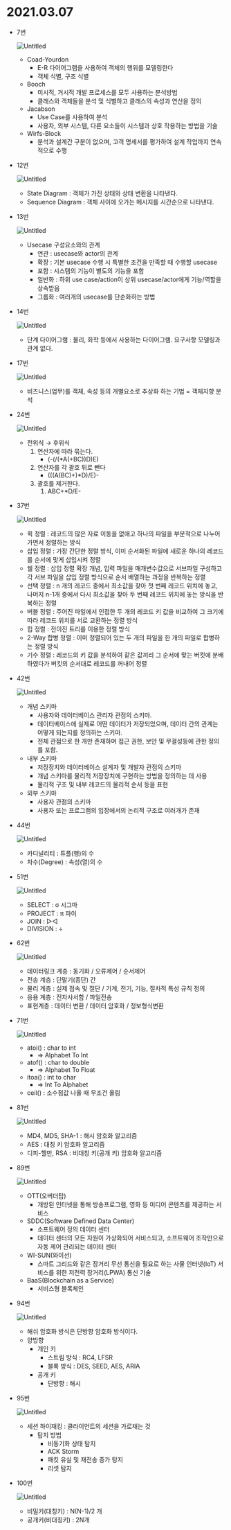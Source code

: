 # 2021.03.07

- 7번
    
    ![Untitled](2021_03_07/Untitled.png)
    
    - Coad-Yourdon
        - E-R 다이어그램을 사용하여 객체의 행위를 모델링한다
        - 객체 식별, 구조 식별
    - Booch
        - 미시적, 거시적 개발 프로세스를 모두 사용하는 분석방법
        - 클래스와 객체들을 분석 및 식별하고 클래스의 속성과 연산을 정의
    - Jacabson
        - Use Case를 사용하여 분석
        - 사용자, 외부 시스템, 다른 요소들이 시스템과 상호 작용하는 방법을 기술
    - Wirfs-Block
        - 분석과 설계간 구분이 없으며, 고객 명세서를 평가하여 설계 작업까지 연속적으로 수행
- 12번
    
    ![Untitled](2021_03_07/Untitled%201.png)
    
    - State Diagram : 객체가 가진 상태와 상태 변환을 나타낸다.
    - Sequence Diagram : 객체 사이에 오가는 메시지를 시간순으로 나타낸다.
- 13번
    
    ![Untitled](2021_03_07/Untitled%202.png)
    
    - Usecase 구성요소와의 관계
        - 연관 : usecase와 actor의 관계
        - 확장 : 기본 usecase 수행 시 특별한 조건을 만족할 때 수행할 usecase
        - 포함 : 시스템의 기능이 별도의 기능을 포함
        - 일반화 : 하위 use case/action이 상위 usecase/actor에게 기능/역할을 상속받음
        - 그룹화 : 여러개의 usecase를 단순화하는 방법
- 14번
    
    ![Untitled](2021_03_07/Untitled%203.png)
    
    - 단계 다이어그램 : 물리, 화학 등에서 사용하는 다이어그램. 요구사항 모델링과 관계 없다.
- 17번
    
    ![Untitled](2021_03_07/Untitled%204.png)
    
    - 비즈니스(업무)를 객체, 속성 등의 개별요소로 추상화 하는 기법 = 객체지향 분석
- 24번
    
    ![Untitled](2021_03_07/Untitled%205.png)
    
    - 전위식 → 후위식
        1. 연산자에 따라 묶는다.
            - (-(/(*A(+BC))D)E)
        2. 연산자를 각 괄호 뒤로 뺀다
            - (((A(BC)+)*D)/E)-
        3. 괄호를 제거한다.
            1. ABC+*D/E-
- 37번
    
    ![Untitled](2021_03_07/Untitled%206.png)
    
    - 퀵 정렬 : 레코드의 많은 자료 이동을 없애고 하나의 파일을 부분적으로 나누어 가면서 정렬하는 방식
    - 삽입 정렬 : 가장 간단한 정렬 방식, 이미 순서화된 파일에 새로운 하나의 레코드를 순서에 맞게 삽입시켜 정렬
    - 쉘 정렬 : 삽입 정렬 확장 개념, 입력 파일을 매개변수값으로 서브파일 구성하고 각 서브 파일을 삽입 정렬 방식으로 순서 배열하는 과정을 반복하는 정렬
    - 선택 정렬 : n 개의 레코드 중에서 최소값을 찾아 첫 번째 레코드 위치에 놓고, 나머지 n-1개 중에서 다시 최소값을 찾아 두 번째 레코드 위치에 놓는 방식을 반복하는 정렬
    - 버블 정렬 : 주어진 파일에서 인접한 두 개의 레코드 키 값을 비교하여 그 크기에 따라 레코드 위치를 서로 교환하는 정렬 방식
    - 힙 정렬 : 전이진 트리를 이용한 정렬 방식
    - 2-Way 합병 정렬 : 이미 정렬되어 있는 두 개의 파일을 한 개의 파일로 합병하는 정렬 방식
    - 기수 정렬 : 레코드의 키 값을 분석하여 같은 값끼리 그 순서에 맞는 버킷에 분배하였다가 버킷의 순서대로 레코드를 꺼내어 정렬
- 42번
    
    ![Untitled](2021_03_07/Untitled%207.png)
    
    - 개념 스키마
        - 사용자와 데이터베이스 관리자 관점의 스키마.
        - 데이터베이스에 실제로 어떤 데이터가 저장되었으며, 데이터 간의 관계는 어떻게 되는지를 정의하는 스키마.
        - 전체 관점으로 한 개만 존재하며 접근 권한, 보안 및 무결성등에 관한 정의를 포함.
    - 내부 스키마
        - 저장장치와 데이터베이스 설계자 및 개발자 관점의 스키마
        - 개념 스키마를 물리적 저장장치에 구현하는 방법을 정의하는 데 사용
        - 물리적 구조 및 내부 레코드의 물리적 순서 등을 표현
    - 외부 스키마
        - 사용자 관점의 스키마
        - 사용자 또는 프로그램의 입장에서의 논리적 구조로 여러개가 존재
- 44번
    
    ![Untitled](2021_03_07/Untitled%208.png)
    
    - 카디널리티 : 튜플(행)의 수
    - 차수(Degree) : 속성(열)의 수
- 51번
    
    ![Untitled](2021_03_07/Untitled%209.png)
    
    - SELECT : σ 시그마
    - PROJECT : π 파이
    - JOIN : ▷◁
    - DIVISION : ÷
- 62번
    
    ![Untitled](2021_03_07/Untitled%2010.png)
    
    - 데이터링크 계층 : 동기화 / 오류제어 / 순서제어
    - 전송 계층 : 단말기(종단) 간
    - 물리 계층 : 실제 접속 및 절단 / 기계, 전기, 기능, 절차적 특성 규칙 정의
    - 응용 계층 : 전자사서함 / 파일전송
    - 표현계층 : 데이터 변환 / 데이터 암호화 / 정보형식변환
- 71번
    
    ![Untitled](2021_03_07/Untitled%2011.png)
    
    - atoi() : char to int
        - ⇒ Alphabet To Int
    - atof() : char to double
        - ⇒ Alphabet To Float
    - itoa() : int to char
        - ⇒ Int To Alphabet
    - ceil() : 소수점값 나올 때 무조건 올림
- 81번
    
    ![Untitled](2021_03_07/Untitled%2012.png)
    
    - MD4, MD5, SHA-1 : 해시 암호화 알고리즘
    - AES : 대칭 키 암호화 알고리즘
    - 디피-헬만, RSA : 비대칭 키(공개 키) 암호화 알고리즘
- 89번
    
    ![Untitled](2021_03_07/Untitled%2013.png)
    
    - OTT(오버더탑)
        - 개방된 인터넷을 통해 방송프로그램, 영화 등 미디어 콘텐츠를 제공하는 서비스
    - SDDC(Software Defined Data Center)
        - 소프트웨어 정의 데이터 센터
        - 데이터 센터의 모든 자원이 가상화되어 서비스되고, 소프트웨어 조작만으로 자동 제어 관리되는 데이터 센터
    - WI-SUN(와이선)
        - 스마트 그리드와 같은 장거리 무선 통신을 필요로 하는 사물 인터넷(IoT) 서비스를 위한 저전력 장거리(LPWA) 통신 기술
    - BaaS(Blockchain as a Service)
        - 서비스형 블록체인
- 94번
    
    ![Untitled](2021_03_07/Untitled%2014.png)
    
    - 해쉬 암호화 방식은 단방향 암호화 방식이다.
    - 양방향
        - 개인 키
            - 스트림 방식 : RC4, LFSR
            - 블록 방식 : DES, SEED, AES, ARIA
        - 공개 키
            - 단방향 : 해시
- 95번
    
    ![Untitled](2021_03_07/Untitled%2015.png)
    
    - 세션 하이재킹 : 클라이언트의 세션을 가로채는 것
        - 탐지 방법
            - 비동기화 상태 탐지
            - ACK Storm
            - 패킷 유실 및 재전송 증가 탕지
            - 리셋 탐지
- 100번
    
    ![Untitled](2021_03_07/Untitled%2016.png)
    
    - 비밀키(대칭키) : N(N-1)/2 개
    - 공개키(비대칭키) :  2N개